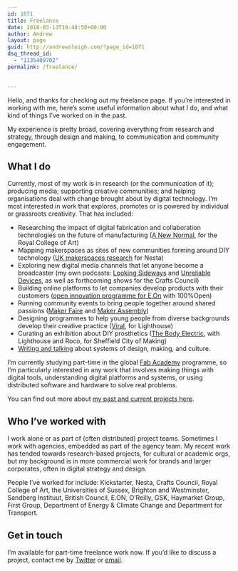 ```yaml
---
id: 1071
title: Freelance
date: 2018-03-13T19:48:58+00:00
author: Andrew
layout: page
guid: http://andrewsleigh.com/?page_id=1071
dsq_thread_id:
  - "1135409702"
permalink: /freelance/

  
---
```

Hello, and thanks for checking out my freelance page. If you’re interested in working with me, here&#8217;s some useful information about what I do, and what kind of things I’ve worked on in the past.

My experience is pretty broad, covering everything from research and strategy, through design and making, to communication and community engagement.

## What I do

Currently, most of my work is in research (or the communication of it); producing media; supporting creative communities; and helping organisations deal with change brought about by digital technology. I’m most interested in work that explores, promotes or is powered by individual or grassroots creativity. That has included:

  * Researching the impact of digital fabrication and collaboration technologies on the future of manufacturing ([A New Normal](/projects/redistributedmanufacturing/), for the Royal College of Art)
  * Mapping makerspaces as sites of new communities forming around DIY technology ([UK makerspaces research](/projects/nesta-makerspace-research/) for Nesta)
  * Exploring new digital media channels that let anyone become a broadcaster (my own podcasts: [Looking Sideways](https://lookingsideways.net) and [Unreliable Devices](http://fab.academany.org/2018/labs/fablabbrighton/students/andrew-sleigh/), as well as forthcoming shows for the Crafts Council)
  * Building online platforms to let companies develop products with their customers ([open innovation programme for E.On](http://www.100open.com/work/eon/) with 100%Open)
  * Running community events to bring people together around shared passions ([Maker Faire](/projects/brighton-mini-maker-faire/) and [Maker Assembly](/projects/maker-assembly/))
  * Designing programmes to help young people from diverse backgrounds develop their creative practice ([Viral](http://www.lighthouse.org.uk/programme/viral), for Lighthouse)
  * Curating an exhibition about DIY prosthetics ([The Body Electric](http://www.lighthouse.org.uk/programme/the-body-electric), with Lighthouse and Roco, for Sheffield City of Making)
  * [Writing and talking](/projects/writing/) about systems of design, making, and culture.

I’m currently studying part-time in the global [Fab Academy](http://fabacademy.org) programme, so I’m particularly interested in any work that involves making things with digital tools, understanding digital platforms and systems, or using distributed software and hardware to solve real problems.

You can find out more about [my past and current projects here](https://andrewsleigh.com/projects/).

## Who I&#8217;ve worked with

I work alone or as part of (often distributed) project teams. Sometimes I work with agencies, embedded as part of the agency team. My recent work has tended towards research-based projects, for cultural or academic orgs, but my background is in more commercial work for brands and larger corporates, often in digital strategy and design.

People I’ve worked for include: Kickstarter, Nesta, Crafts Council, Royal College of Art, the Universities of Sussex, Brighton and Westminster, Sandberg Instituut, British Council, E.ON, O’Reilly, GSK, Haymarket Group, First Group, Department of Energy & Climate Change and Department for Transport.

## Get in touch

I’m available for part-time freelance work now. If you’d like to discuss a project, contact me by [Twitter](http://twitter.com/andrewsleigh) or [email](mailto:andrew.sleigh@gmail.com).